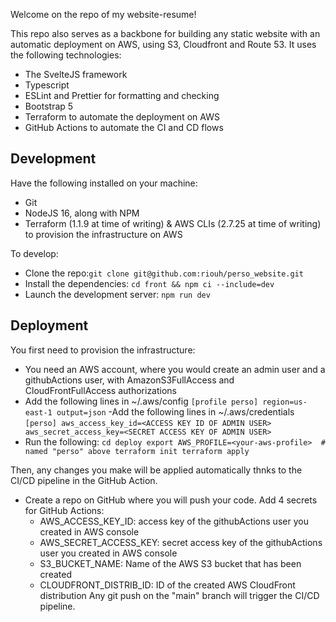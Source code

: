 Welcome on the repo of my website-resume!

This repo also serves as a backbone for building any static website with an automatic deployment on AWS, using S3, Cloudfront and Route 53. It uses the following technologies:
- The SvelteJS framework
- Typescript
- ESLint and Prettier for formatting and checking
- Bootstrap 5
- Terraform to automate the deployment on AWS
- GitHub Actions to automate the CI and CD flows

## Development
Have the following installed on your machine:
- Git
- NodeJS 16, along with NPM
- Terraform (1.1.9 at time of writing) & AWS CLIs (2.7.25 at time of writing) to provision the infrastructure on AWS

To develop:
- Clone the repo:`git clone git@github.com:riouh/perso_website.git`
- Install the dependencies: `cd front && npm ci --include=dev`
- Launch the development server: `npm run dev`

## Deployment
You first need to provision the infrastructure:
- You need an AWS account, where you would create an admin user and a githubActions user, with AmazonS3FullAccess and CloudFrontFullAccess authorizations
- Add the following lines in ~/.aws/config
`
[profile perso]
region=us-east-1
output=json
`
-Add the following lines in ~/.aws/credentials
`
[perso]
aws_access_key_id=<ACCESS KEY ID OF ADMIN USER>
aws_secret_access_key=<SECRET ACCESS KEY OF ADMIN USER>
`
- Run the following:
`
cd deploy
export AWS_PROFILE=<your-aws-profile>  # named "perso" above
terraform init
terraform apply
`

Then, any changes you make will be applied automatically thnks to the CI/CD pipeline in the GitHub Action.
- Create a repo on GitHub where you will push your code. Add 4 secrets for GitHub Actions:
    - AWS_ACCESS_KEY_ID: access key of the githubActions user you created in AWS console 
    - AWS_SECRET_ACCESS_KEY: secret access key of the githubActions user you created in AWS console
    - S3_BUCKET_NAME: Name of the AWS S3 bucket that has been created
    - CLOUDFRONT_DISTRIB_ID: ID of the created AWS CloudFront distribution
Any git push on the "main" branch will trigger the CI/CD pipeline.
